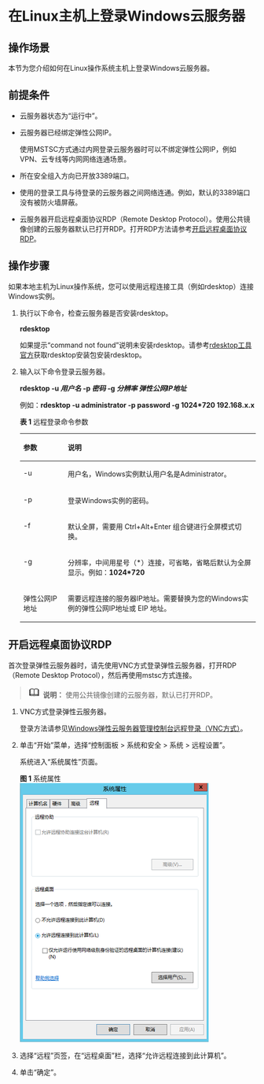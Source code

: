 # 在Linux主机上登录Windows云服务器<a name="ZH-CN_TOPIC_0275383051"></a>

## 操作场景<a name="zh-cn_topic_0017955381_section119451029135512"></a>

本节为您介绍如何在Linux操作系统主机上登录Windows云服务器。

## 前提条件<a name="zh-cn_topic_0017955381_section30111449112059"></a>

-   云服务器状态为“运行中”。
-   云服务器已经绑定弹性公网IP。

    使用MSTSC方式通过内网登录云服务器时可以不绑定弹性公网IP，例如VPN、云专线等内网网络连通场景。


-   所在安全组入方向已开放3389端口。
-   使用的登录工具与待登录的云服务器之间网络连通。例如，默认的3389端口没有被防火墙屏蔽。
-   云服务器开启远程桌面协议RDP（Remote Desktop Protocol）。使用公共镜像创建的云服务器默认已打开RDP。打开RDP方法请参考[开启远程桌面协议RDP](#section65216898112059)。

## 操作步骤<a name="section10475316119"></a>

如果本地主机为Linux操作系统，您可以使用远程连接工具（例如rdesktop）连接Windows实例。

1.  执行以下命令，检查云服务器是否安装rdesktop。

    **rdesktop**

    如果提示“command not found”说明未安装rdesktop。请参考[rdesktop工具官方](http://www.rdesktop.org/)获取rdesktop安装包安装rdesktop。

2.  输入以下命令登录云服务器。

    **rdesktop -u  _用户名_  -p  _密码_  -g  _分辨率_ _弹性公网IP地址_**

    例如：**rdesktop -u administrator -p password -g 1024\*720 192.168.x.x**

    **表 1**  远程登录命令参数

    <a name="table522016385618"></a>
    <table><thead align="left"><tr id="row10220131567"><th class="cellrowborder" valign="top" width="18.85%" id="mcps1.2.3.1.1"><p id="p1422063175611"><a name="p1422063175611"></a><a name="p1422063175611"></a>参数</p>
    </th>
    <th class="cellrowborder" valign="top" width="81.15%" id="mcps1.2.3.1.2"><p id="p22201931564"><a name="p22201931564"></a><a name="p22201931564"></a>说明</p>
    </th>
    </tr>
    </thead>
    <tbody><tr id="row422018365611"><td class="cellrowborder" valign="top" width="18.85%" headers="mcps1.2.3.1.1 "><p id="p151081031580"><a name="p151081031580"></a><a name="p151081031580"></a>-u</p>
    </td>
    <td class="cellrowborder" valign="top" width="81.15%" headers="mcps1.2.3.1.2 "><p id="p181082375811"><a name="p181082375811"></a><a name="p181082375811"></a>用户名，Windows实例默认用户名是Administrator。</p>
    </td>
    </tr>
    <tr id="row922117310569"><td class="cellrowborder" valign="top" width="18.85%" headers="mcps1.2.3.1.1 "><p id="p12108331586"><a name="p12108331586"></a><a name="p12108331586"></a>-p</p>
    </td>
    <td class="cellrowborder" valign="top" width="81.15%" headers="mcps1.2.3.1.2 "><p id="p1410893145811"><a name="p1410893145811"></a><a name="p1410893145811"></a>登录Windows实例的密码。</p>
    </td>
    </tr>
    <tr id="row92211335563"><td class="cellrowborder" valign="top" width="18.85%" headers="mcps1.2.3.1.1 "><p id="p201086395817"><a name="p201086395817"></a><a name="p201086395817"></a>-f</p>
    </td>
    <td class="cellrowborder" valign="top" width="81.15%" headers="mcps1.2.3.1.2 "><p id="p210810325811"><a name="p210810325811"></a><a name="p210810325811"></a>默认全屏，需要用 Ctrl+Alt+Enter 组合键进行全屏模式切换。</p>
    </td>
    </tr>
    <tr id="row122215314561"><td class="cellrowborder" valign="top" width="18.85%" headers="mcps1.2.3.1.1 "><p id="p201091033582"><a name="p201091033582"></a><a name="p201091033582"></a>-g</p>
    </td>
    <td class="cellrowborder" valign="top" width="81.15%" headers="mcps1.2.3.1.2 "><p id="p141098317582"><a name="p141098317582"></a><a name="p141098317582"></a>分辨率，中间用星号（*）连接，可省略，省略后默认为全屏显示。例如：<strong id="b10895163017715"><a name="b10895163017715"></a><a name="b10895163017715"></a>1024*720</strong></p>
    </td>
    </tr>
    <tr id="row7221133125617"><td class="cellrowborder" valign="top" width="18.85%" headers="mcps1.2.3.1.1 "><p id="p510920315586"><a name="p510920315586"></a><a name="p510920315586"></a>弹性公网IP地址</p>
    </td>
    <td class="cellrowborder" valign="top" width="81.15%" headers="mcps1.2.3.1.2 "><p id="p6109437589"><a name="p6109437589"></a><a name="p6109437589"></a>需要远程连接的服务器IP地址。需要替换为您的Windows实例的弹性公网IP地址或 EIP 地址。</p>
    </td>
    </tr>
    </tbody>
    </table>


## 开启远程桌面协议RDP<a name="section65216898112059"></a>

首次登录弹性云服务器时，请先使用VNC方式登录弹性云服务器，打开RDP（Remote Desktop Protocol），然后再使用mstsc方式连接。

>![](public_sys-resources/icon-note.gif) **说明：** 
>使用公共镜像创建的云服务器，默认已打开RDP。

1.  VNC方式登录弹性云服务器。

    登录方法请参见[Windows弹性云服务器管理控制台远程登录（VNC方式）](Windows弹性云服务器管理控制台远程登录（VNC方式）.md)。

2.  单击“开始”菜单，选择“控制面板 \> 系统和安全 \> 系统 \> 远程设置”。

    系统进入“系统属性”页面。

    **图 1**  系统属性<a name="zh-cn_topic_0017955381_fig276023113838"></a>  
    ![](figures/系统属性.png "系统属性")

3.  选择“远程”页签，在“远程桌面”栏，选择“允许远程连接到此计算机”。
4.  单击“确定”。

